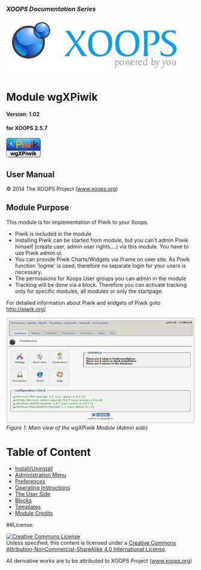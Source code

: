 ### _XOOPS Documentation Series_
![logoXoops.jpg](assets/logoXoops.jpg)

# Module wgXPiwik
#### Version: 1.02
#### for XOOPS 2.5.7
      
![logoModule.png](assets/logoModule.png)
            
## User Manual

© 2014 The XOOPS Project (www.xoops.org)    

## Module Purpose 

This module is for implementation of Piwik to your Xoops.

* Piwik is included in the module
* Installing Piwik can be started from module, but you can't admin Piwik himself (create user, admin user rights,...) via this module. You have to use Piwik admin ui.
* You can provide Piwik Charts/Widgets via iframe on user site. As Piwik function 'logme' is used, therefore no separate login for your users is necessary.
* The permissions for Xoops User groups you can admin in the module
* Tracking will be done via a block. Therefore you can activate tracking only for specific modules, all modules or only the startpage.

For detailed information about Piwik and widgets of Piwik goto http://piwik.org/

![0dashboard.png](assets/0dashboard.png)<br/>
*Figure 1: Main view of the wgXPiwik Module (Admin side)*

# Table of Content

* [Install/Uninstall](book/1install.md)
* [Administration Menu](book/2administration.md)
* [Preferences](book/3preferences.md)
* [Operating Instructions](book/4operations.md)
* [The User Side](book/5userside.md)
* [Blocks](book/6blocks.md)
* [Templates](book/7templates.md)
* [Module Credits](book/9credits.md)

##License:

<a rel="license" href="http://creativecommons.org/licenses/by-nc-sa/4.0/"><img alt="Creative Commons License" style="border-width:0" src="https://i.creativecommons.org/l/by-nc-sa/4.0/88x31.png" /></a><br />Unless specified, this content is licensed under a <a rel="license" href="http://creativecommons.org/licenses/by-nc-sa/4.0/">Creative Commons Attribution-NonCommercial-ShareAlike 4.0 International License</a>.

All derivative works are to be attributed to XOOPS Project (www.xoops.org)
